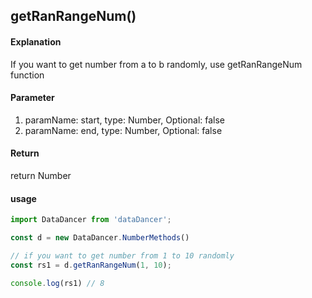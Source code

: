 ## getRanRangeNum()

#### Explanation

If you want to get number from a to b randomly, use getRanRangeNum function

#### Parameter

1. paramName: start, type: Number, Optional: false
2. paramName: end, type: Number, Optional: false

#### Return

return Number

#### usage

```js
import DataDancer from 'dataDancer';

const d = new DataDancer.NumberMethods()

// if you want to get number from 1 to 10 randomly
const rs1 = d.getRanRangeNum(1, 10);

console.log(rs1) // 8
```